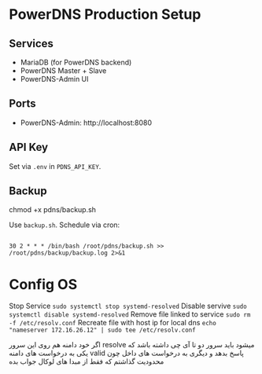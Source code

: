 # PowerDNS Production Setup

## Services
- MariaDB (for PowerDNS backend)
- PowerDNS Master + Slave
- PowerDNS-Admin UI

## Ports
- PowerDNS-Admin: http://localhost:8080

## API Key
Set via `.env` in `PDNS_API_KEY`.

## Backup
chmod +x pdns/backup.sh

Use `backup.sh`. Schedule via cron:
```

30 2 * * * /bin/bash /root/pdns/backup.sh >> /root/pdns/backup/backup.log 2>&1

```

# Config OS

Stop Service `sudo systemctl stop systemd-resolved`
Disable servive `sudo systemctl disable systemd-resolved`
Remove file linked to service `sudo rm -f /etc/resolv.conf`
Recreate file with host ip for local dns `echo "nameserver 172.16.26.12" | sudo tee /etc/resolv.conf`


اگر خود دامنه هم روی این سرور resolve میشود باید سرور دو تا آی چی داشته باشد که یکی به درخواست های دامنه valid پاسخ بدهد و دیگری به درخواست های داخل چون محدودیت گذاشتم که فقط از مبدا های لوکال جواب بده